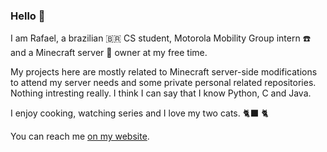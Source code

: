 ### Hello 👋

I am Rafael, a brazilian 🇧🇷 CS student, Motorola Mobility Group intern ☎️ and a Minecraft server 🎲 owner at my free time.

My projects here are mostly related to Minecraft server-side modifications to attend my server needs and some private personal related repositories. Nothing intresting really. I think I can say that I know Python, C and Java.

I enjoy cooking, watching series and I love my two cats. 🐈‍⬛ 🐈

You can reach me [on my website](https://rafaelsms.com).
